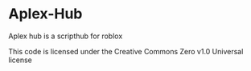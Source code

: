 # Aplex-Hub
Aplex hub is a scripthub for roblox

This code is licensed under the Creative Commons Zero v1.0 Universal license
